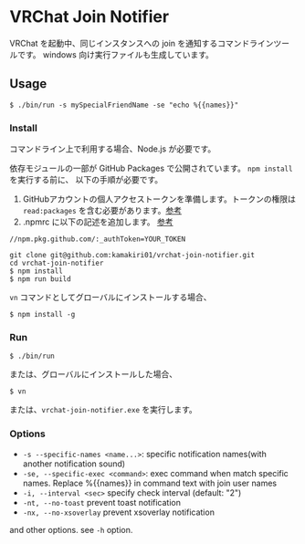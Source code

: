 # VRChat Join Notifier

VRChat を起動中、同じインスタンスへの join を通知するコマンドラインツールです。
windows 向け実行ファイルも生成しています。

## Usage

```
$ ./bin/run -s mySpecialFriendName -se "echo %{{names}}"
```

### Install

コマンドライン上で利用する場合、Node.js が必要です。

依存モジュールの一部が GitHub Packages で公開されています。 `npm install` を実行する前に、 以下の手順が必要です。

1. GitHubアカウントの個人アクセストークンを準備します。トークンの権限は`read:packages` を含む必要があります。[参考](https://docs.github.com/ja/github/authenticating-to-github/creating-a-personal-access-token)
2. .npmrc に以下の記述を追加します。
[参考](https://docs.github.com/ja/packages/working-with-a-github-packages-registry/working-with-the-npm-registry#authenticating-with-a-personal-access-token)

```
//npm.pkg.github.com/:_authToken=YOUR_TOKEN
```

```
git clone git@github.com:kamakiri01/vrchat-join-notifier.git
cd vrchat-join-notifier
$ npm install
$ npm run build
```

`vn` コマンドとしてグローバルにインストールする場合、

```
$ npm install -g
```

### Run

```
$ ./bin/run
```

または、グローバルにインストールした場合、

```
$ vn
```

または、`vrchat-join-notifier.exe` を実行します。

### Options

* `-s --specific-names <name...>`:
  specific notification names(with another notification sound)
* `-se, --specific-exec <command>`:
  exec command when match specific names. Replace %{{names}} in command text with join user names
* `-i, --interval <sec>`
  specify check interval (default: "2")
* `-nt, --no-toast`
  prevent toast notification
* `-nx, --no-xsoverlay`
  prevent xsoverlay notification

and other options. see `-h` option.
